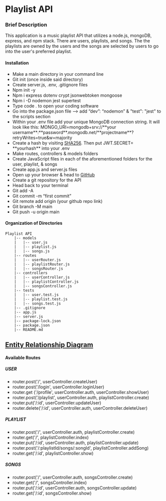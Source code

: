 <h1>Playlist API</h1>

<h3>Brief Description</h3>
<p>This application is a music playlist API that utilizes a node.js, mongoDB, express, and npm stack. There are users, playlists, and songs. The the playlists are owned by the users and the songs are selected by users to go into the user's preferred playlist.
</p>

<h4>Installation</h4>
<ul>
  <li>Make a main directory in your command line</li>
  <li>Git init (once inside said directory)</li>
  <li>Create server.js, .env, .gitignore files</li>
  <li>Npm init -y</li>
  <li>Npm i express dotenv crypt jsonwebtoken mongoose</li>
  <li>Npm i -D nodemon jest supertest</li>
  <li>Type code . to open your coding software</li>
  <li>Go into the package.json file —> add “dev”: “nodemon” & "test": "jest" to the scripts section</li>
 <li>Within your .env file add your unique MongoDB connection string. It will look like this: MONGO_URI=mongodb+srv://**your username**:**password**.mongodb.net/**projectname**?retryWrites=true&w=majority
 </li>
 <li>Create a hash by visiting <a href="https://emn178.github.io/online-tools/sha256.html">SHA256</a>. Then put JWT.SECRET= **yourhash** into your .env</li>
  <li>Make routes, controllers & models folders</li>
  <li>Create JavaScript files in each of the aforementioned folders for the user, playlist, & songs</li>
  <li>Create app.js and server.js files</li>
  <li>Open up your browser & head to <a href="www.github.com">GitHub</a></li>
  <li>Create a git repository for the API</li>
  <li>Head back to your terminal</li>
  <li>Git add -A</li>
  <li>Git commit -m “first commit”</li>
  <li>Git remote add origin (your github repo link)</li>
  <li>Git branch -M main </li>
  <li>Git push -u origin main</li>
</ul>

<h4>Organization of Directories</h4>

```
Playlist API
    |-- models
    |   |-- user.js
    |   |-- playlist.js
    |   |-- songs.js
    |-- routes
    |   |-- userRouter.js
    |   |-- playlistRouter.js
    |   |-- songsRouter.js
    |-- controllers
    |   |-- userController.js
    |   |-- playlistController.js
    |   |-- songsController.js
    |-- tests
    |   |-- user.test.js
    |   |-- playlist.test.js
    |   |-- songs.test.js
    |-- .gitignore
    |-- app.js
    |-- server.js
    |-- package-lock.json
    |-- package.json
    |-- README.md
```

<h2><a href= "https://app.mural.co/t/tipsplitter4044/m/tipsplitter4044/1705449330418/184ff22033ee55a0b020ddac0c74291ce76b1495?sender=u9b5c6057df9541d75a930487">Entity Relationship Diagram</a></h2>

<h4>Available Routes</h4>
<h5>USER</h5>
  <ul>
    <li>router.post('/', userController.createUser)</li>
    <li>router.post('/login', userController.loginUser)</li>
    <li>router.get ('/profile', userController.auth, userController.showUser)</li>
    <li>router.post('/playlist', userController.auth, playlistController.create)</li>
    <li>router.put('/:id', userController.updateUser)</li>
    <li>router.delete('/:id', userController.auth, userController.deleteUser)</li>
  </ul>
<h5>PLAYLIST</h5>
  <ul>
    <li>router.post('/', userController.auth, playlistController.create)</li>
    <li>router.get('/', playlistController.index)</li>
    <li>router.put('/:id', userController.auth, playlistController.update)</li>
    <li>router.post('/:playlistId/songs/:songId', playlistController.addSong)</li>
    <li>router.get('/:id', playlistController.show)</li>
  </ul>
<h5>SONGS</h5>
  <ul>
    <li>router.post('/', userController.auth, songsController.create)</li>
    <li>router.get('/', songsController.index)</li>
    <li>router.put('/:id', userController.auth, songsController.update)</li>
    <li>router.get('/:id', songsController.show)</li>
  </ul>


